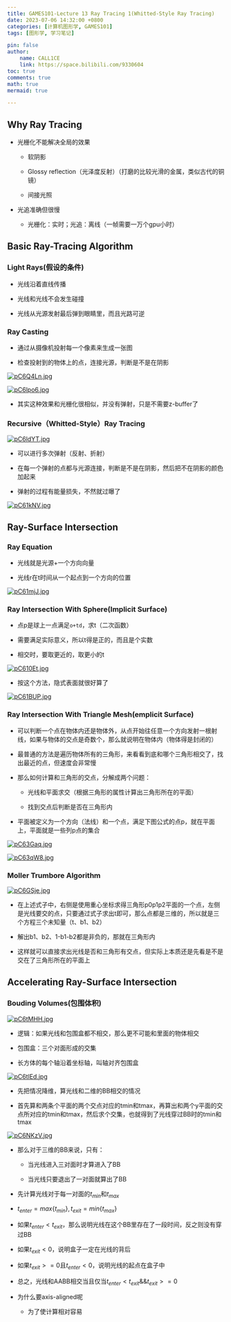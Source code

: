 ```yaml
---
title: GAMES101-Lecture 13 Ray Tracing 1(Whitted-Style Ray Tracing)
date: 2023-07-06 14:32:00 +0800
categories: [计算机图形学, GAMES101]
tags: [图形学, 学习笔记]

pin: false
author: 
    name: CALL1CE
    link: https://space.bilibili.com/9330604
toc: true
comments: true
math: true
mermaid: true

---
```


## Why Ray Tracing

* 光栅化不能解决全局的效果
  
  * 软阴影
  
  * Glossy reflection（光泽度反射）（打磨的比较光滑的金属，类似古代的铜镜）
  
  * 间接光照

* 光追准确但很慢
  
  * 光栅化：实时；光追：离线（一帧需要一万个gpu小时）

## Basic Ray-Tracing Algorithm

### Light Rays(假设的条件)

* 光线沿着直线传播

* 光线和光线不会发生碰撞

* 光线从光源发射最后弹到眼睛里，而且光路可逆

### Ray Casting

* 通过从摄像机投射每一个像素来生成一张图

* 检查投射到的物体上的点，连接光源，判断是不是在阴影

[![pC6Q4Ln.jpg](https://s1.ax1x.com/2023/07/06/pC6Q4Ln.jpg)](https://imgse.com/i/pC6Q4Ln)

[![pC6lpo6.jpg](https://s1.ax1x.com/2023/07/06/pC6lpo6.jpg)](https://imgse.com/i/pC6lpo6)

* 其实这种效果和光栅化很相似，并没有弹射，只是不需要z-buffer了

### Recursive（Whitted-Style）Ray Tracing

[![pC6ldYT.jpg](https://s1.ax1x.com/2023/07/06/pC6ldYT.jpg)](https://imgse.com/i/pC6ldYT)

* 可以进行多次弹射（反射、折射）

* 在每一个弹射的点都与光源连接，判断是不是在阴影，然后把不在阴影的颜色加起来

* 弹射的过程有能量损失，不然就过曝了 

[![pC61kNV.jpg](https://s1.ax1x.com/2023/07/06/pC61kNV.jpg)](https://imgse.com/i/pC61kNV)

## Ray-Surface Intersection

### Ray Equation

* 光线就是光源+一个方向向量

* 光线r在t时间从一个起点到一个方向的位置

[![pC61mjJ.jpg](https://s1.ax1x.com/2023/07/06/pC61mjJ.jpg)](https://imgse.com/i/pC61mjJ)

### Ray Intersection With Sphere(Implicit Surface)

* 点p是球上一点满足`o+td`，求t（二次函数）

* 需要满足实际意义，所以t得是正的，而且是个实数

* 相交时，要取更近的，取更小的t

[![pC610Et.jpg](https://s1.ax1x.com/2023/07/06/pC610Et.jpg)](https://imgse.com/i/pC610Et)

* 按这个方法，隐式表面就很好算了

[![pC61BUP.jpg](https://s1.ax1x.com/2023/07/06/pC61BUP.jpg)](https://imgse.com/i/pC61BUP)

### Ray Intersection With Triangle Mesh(emplicit Surface)

* 可以判断一个点在物体内还是物体外，从点开始往任意一个方向发射一根射线，如果与物体的交点是奇数个，那么就说明在物体内（物体得是封闭的）

* 最普通的方法是遍历物体所有的三角形，来看看到底和哪个三角形相交了，找出最近的点，但速度会非常慢

* 那么如何计算和三角形的交点，分解成两个问题：
  
  * 光线和平面求交（根据三角形的属性计算出三角形所在的平面）
  
  * 找到交点后判断是否在三角形内

* 平面被定义为一个方向（法线）和一个点，满足下图公式的点p，就在平面上，平面就是一些列p点的集合

[![pC63Gaq.jpg](https://s1.ax1x.com/2023/07/06/pC63Gaq.jpg)](https://imgse.com/i/pC63Gaq)

[![pC63qW8.jpg](https://s1.ax1x.com/2023/07/06/pC63qW8.jpg)](https://imgse.com/i/pC63qW8)

### Moller Trumbore Algorithm

[![pC6GSje.jpg](https://s1.ax1x.com/2023/07/06/pC6GSje.jpg)](https://imgse.com/i/pC6GSje)

* 在上述式子中，右侧是使用重心坐标求得三角形p0p1p2平面的一个点，左侧是光线要交的点，只要通过式子求出t即可，那么点都是三维的，所以就是三个方程三个未知量（t、b1、b2）

* 解出b1、b2、1-b1-b2都是非负的，那就在三角形内

* 这样就可以直接求出光线是否和三角形有交点，但实际上本质还是先看是不是交在了三角形所在的平面上

## Accelerating Ray-Surface Intersection

### Bouding Volumes(包围体积)

[![pC6tMHH.jpg](https://s1.ax1x.com/2023/07/06/pC6tMHH.jpg)](https://imgse.com/i/pC6tMHH)

* 逻辑：如果光线和包围盒都不相交，那么更不可能和里面的物体相交

* 包围盒：三个对面形成的交集

* 长方体的每个轴沿着坐标轴，叫轴对齐包围盒

[![pC6tlEd.jpg](https://s1.ax1x.com/2023/07/06/pC6tlEd.jpg)](https://imgse.com/i/pC6tlEd)

* 先把情况降维，算光线和二维的BB相交的情况

* 首先算和两条个平面的两个交点对应的tmin和tmax，再算出和两个y平面的交点所对应的tmin和tmax，然后求个交集，也就得到了光线穿过BB时的tmin和tmax

[![pC6NKzV.jpg](https://s1.ax1x.com/2023/07/06/pC6NKzV.jpg)](https://imgse.com/i/pC6NKzV)

* 那么对于三维的BB来说，只有：
  
  * 当光线进入三对面时才算进入了BB
  
  * 当光线只要退出了一对面就算出了BB

* 先计算光线对于每一对面的$t_{min}$和$t_{max}$

* $t_{enter} = max\{t_{min}\},t_{exit} = min\{t_{max}\}$

* 如果$t_{enter}<t_{exit}$，那么说明光线在这个BB里存在了一段时间，反之则没有穿过BB

* 如果$t_{exit}<0$，说明盒子一定在光线的背后

* 如果$t_{exit}>=0$且$t_{enter}<0$，说明光线的起点在盒子中

* 总之，光线和AABB相交当且仅当$t_{enter}<t_{exit} \&\& t_{exit}>=0$

* 为什么要axis-aligned呢
  
  * 为了使计算相对容易
